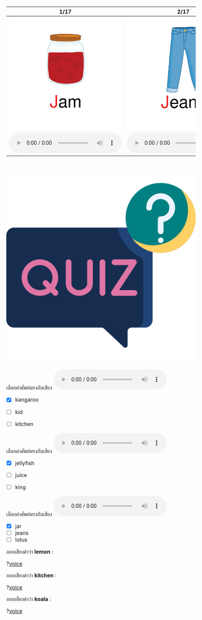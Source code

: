 <div class="carrousel">


|1/17|2/17|3/17|4/17|5/17|6/17|7/17|8/17|9/17|10/17|11/17|12/17|13/17|14/17|15/17|16/17|17/17|
| :----: | :----: | :----: | :----: | :----: | :----: | :----: | :----: | :----: | :----: | :----: | :----: | :----: | :----: | :----: | :----: | :----: |
|![](/media/img/J-K-L/jam.svg)|![](/media/img/J-K-L/jeans.svg)|![](/media/img/J-K-L/jellyfish.svg)|![](/media/img/J-K-L/juice.svg)|![](/media/img/J-K-L/jar.svg)|![](/media/img/J-K-L/jaguar.svg)|![](/media/img/J-K-L/king.svg)|![](/media/img/J-K-L/koala.svg)|![](/media/img/J-K-L/kitchen.svg)|![](/media/img/J-K-L/key.svg)|![](/media/img/J-K-L/kangaroo.svg)|![](/media/img/J-K-L/kid.svg)|![](/media/img/J-K-L/lion.svg)|![](/media/img/J-K-L/lemon.svg)|![](/media/img/J-K-L/lotus.svg)|![](/media/img/J-K-L/lollipop.svg)|![](/media/img/J-K-L/laugh.svg)|
|![](/media/audio/jam.mp3)|![](/media/audio/jeans.mp3)|![](/media/audio/jellyfish.mp3)|![](/media/audio/juice.mp3)|![](/media/audio/jar.mp3)|![](/media/audio/jaguar.mp3)|![](/media/audio/king.mp3)|![](/media/audio/koala.mp3)|![](/media/audio/kitchen.mp3)|![](/media/audio/key.mp3)|![](/media/audio/kangaroo.mp3)|![](/media/audio/kid.mp3)|![](/media/audio/lion.mp3)|![](/media/audio/lemon.mp3)|![](/media/audio/lotus.mp3)|![](/media/audio/lollipop.mp3)|![](/media/audio/laugh.mp3)|

</div>



# ![icon](/media/icons/quiz.svg) 


 เลือกคำศัพท์ตรงกับเสียง ![](/media/audio/kangaroo.mp3) 
 - [x] kangaroo
 - [ ] kid
 - [ ] kitchen


 เลือกคำศัพท์ตรงกับเสียง ![](/media/audio/jellyfish.mp3) 
 - [x] jellyfish
 - [ ] juice
 - [ ] king


 เลือกคำศัพท์ตรงกับเสียง ![](/media/audio/jar.mp3) 
 - [x] jar
 - [ ] jeans
 - [ ] lotus

ออกเสียงคำว่า **lemon** :

?[voice](lemon)

ออกเสียงคำว่า **kitchen** :

?[voice](kitchen)

ออกเสียงคำว่า **koala** :

?[voice](koala)

